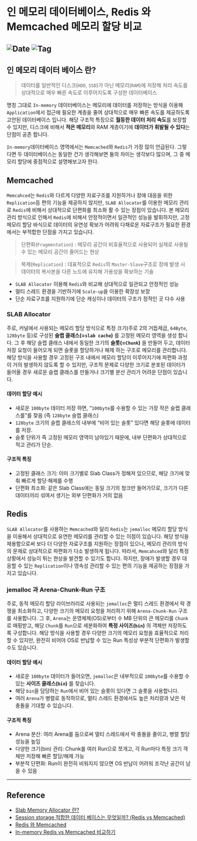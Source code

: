 # 인 메모리 데이터베이스, Redis 와 Memcached 메모리 할당 비교

![Date](https://img.shields.io/badge/Date-2024--12--31-blue)
![Tag](https://img.shields.io/badge/Tag-Database-white)
---

## 인 메모리 데이터 베이스 란?

> 데이터를 일반적인 디스크(`HDD`, `SSD`)가 아닌 메모리(`RAM`)에 저장해 처리 속도를 상대적으로 매우 빠른 속도로 이루어지도록 구성한 데이터베이스

명칭 그대로 `In-memory` 데이터베이스는 메모리에 데이터를 저장하는 방식을 이용해 `Application`에서 접근에 필요한 계층을 줄여 상대적으로 매우 빠른 속도를 제공하도록 고안된 데이터베이스 입니다.
해당 구조적 특징으로 **월등한 데이터 처리 속도**를 보장할 수 있지만, 디스크에 비해서 **적은 메모리**와 RAM 계층이기에 **데이터가 휘발될 수 있다**는 단점이 공존 합니다. 

`In-memory`데이터베이스 영역에서는 `Memcached`와 `Redis`가 가장 많이 언급된다. 그렇다면 두 데이터베이스는 동일한 건가 생각해보면 둘의 차이는 생각보다 많으며, 그 중 메모리 할당에 중점적으로 설명해보고자 한다.

## Memcached

`Memcahced`는 `Redis`와 다르게 다양한 자료구조를 지원하거나 장애 대응을 위한 `Replication`등 편의 기능을 제공하지 않지만, `SLAB Allocator`를 이용한 메모리 관리로 `Redis`에 비해서 상대적으로 단편화를 최소화 활 수 있는 장점이 있습니다.
본 메모리 관리 방식으로 인해서 `Redis`에 비해서 안정적이면서 일관적인 성능을 발휘하지만, 고정 메모리 할당 바식으로 데이터의 유연성 확보가 어려워 다채로운 자료구조가 필요한 환경에서는 부적합한 단점을 가지고 있습니다.   

> 단편화(`Fragmentation`) : 메모리 공간이 비효율적으로 사용되어 실제로 사용될 수 있는 메모리 공간이 줄어드는 현상

> 복제(`Replication`) : 대표적으로 `Redis`의 `Master-Slave`구조로 장애 발생 시 데이터의 복사본을 다른 노드에 유지해 가용성을 확보하는 기술

- `SLAB Allocator` 이용해 `Redis`와 비교해 상대적으로 일관되고 안정적인 성능
- 멀티 스레드 환경을 기반하기에 `Scale-up`을 이용한 확장성 보장 
- 단순 자료구조를 지원하기에 단순 캐싱이나 데이터의 구조가 정적인 곳 다수 사용

### SLAB Allocator

주로, 커널에서 사용되는 메모리 할당 방식으로 특정 크기(주로 2의 거듭제곱, `64Byte`, `128byte` 등)로 구성된 **슬랩 클래스(=`slab cache`)** 를 고정된 메모리 영역을 생성 합니다.
그 후 해당 슬랩 클래스 내에서 동일한 크기의 **슬롯(=`Chunk`)** 을 만들어 두고, 데이터 저장 요청이 들어오게 되면 슬롯을 할당하거나 해제 하는 구조로 메모리를 관리합니다.
해당 방식을 사용할 경우 고정된 구조 내에서 메모리 할당이 이루어지기에 파편화 과정이 거의 발생하지 않도록 할 수 있지만, 구조적 문제로 다양한 크기로 분포된 데이터가 들어올 경우 새로운 슬랩 클래스를 만들거나 크기별 분산 관리가 어려운 단점이 있습니다.

#### 데어터 할당 예시
- 새로운 `100byte` 데이터 저장 하면, “`100byte`를 수용할 수 있는 가장 작은 슬랩 클래스를”를 찾음 (즉 `128byte` 슬랩 클래스)
- `128byte` 크기의 슬랩 클래스의 내부에 “비어 있는 슬롯” 있다면 해당 슬롯에 데이터를 저장.
- 슬롯 단위가 즉 고정된 메모리 영역이 남아있기 때문에, 내부 단편화가 상대적으로 적고 관리가 단순.

#### 구조적 특징
- 고정된 클래스 크기: 이미 크기별로 Slab Class가 정해져 있으므로, 해당 크기에 맞춰 빠르게 할당·해제를 수행
- 단편화 최소화: 같은 Slab Class에는 동일 크기의 청크만 들어가므로, 크기가 다른 데이터끼리 섞여서 생기는 외부 단편화가 거의 없음

## Redis

`SLAB Allocator`를 사용하는 `Memcached`와 달리 `Redis`는 `jemalloc` 메모리 할당 방식을 이용해서 상대적으로 유연한 메모리를 관리할 수 있는 이점이 있습니다. 해당 방식을 채용함으로써 보다 더 다양한 자료구조를 지원하는 장점이 있으나, 메모리 관리의 방식의 문제로 상대적으로 파편화가 다소 발생하게 됩니다.
따라서, `Memcahced`와 달리 특정 상황에서 성능이 튀는 현상을 발견할 수 있기도 합니다. 하지만, 장애가 발생할 경우 대응할 수 있는 `Replication`이나 영속성 관리할 수 있는 편의 기능을 제공하는 장점을 가지고 있습니다.

### jemalloc 과 Arena-Chunk-Run 구조

주로, 동적 메모리 할당 라이브러리로 사용되는 `jemalloc`은 멀티 스레드 환경에서 락 경쟁을 최소화하고, 다양한 크기의 메모리 요청을 처리하기 위해 `Arena-Chunk-Run` 구조를 사용합니다. 그 후, `Arena`는 운영체제(OS)로부터 수 MB 단위의 큰 메모리를 `Chunk`로 매핑받고, 해당 `Chunk`를 `Run`으로 세분화하여 **특정 사이즈(`bin`)** 의 객체만 저장하도록 구성합니다. 
해당 방식을 사용할 경우 다양한 크기의 메모리 요청을 효율적으로 처리할 수 있지만, 완전히 비어야 OS로 반납할 수 있는 Run 특성상 부분적 단편화가 발생할 수도 있습니다.

#### 데이터 할당 예시
- 새로운 `100byte` 데이터가 들어오면, `jemalloc`은 내부적으로 `100byte`를 수용할 수 있는 **사이즈 클래스(`bin`)** 를 찾습니다.
- 해당 `bin`을 담당하는 `Run`에서 비어 있는 슬롯이 있다면 그 슬롯을 사용합니다.
- 여러 `Arena`가 병렬로 동작하므로, 멀티 스레드 환경에서도 높은 처리량과 낮은 락 충돌을 기대할 수 있습니다.

#### 구조적 특징
- Arena 분산: 여러 Arena를 둠으로써 멀티 스레드에서 락 충돌을 줄이고, 병렬 할당 성능을 높임
- 다양한 크기(bin) 관리: Chunk를 여러 Run으로 쪼개고, 각 Run마다 특정 크기 객체만 저장해 빠른 할당/해제 가능
- 부분적 단편화: Run이 완전히 비워지지 않으면 OS 반납이 어려워 조각난 공간이 남을 수 있음

---
## Reference
- [Slab Memory Allocator 란?](https://jeongzero.oopy.io/132fed8f-5cfd-4f43-990c-61584744b4d0)
- [Session storage 적합한 데이터 베이스는 무엇일까? (Redis vs Memcached)](https://1-7171771.tistory.com/127)
- [Redis 와 Memcached](https://velog.io/@wlsgur1533/Redis와-MemCacahed)
- [In-memory Redis vs Memcached 비교하기](https://escapefromcoding.tistory.com/704)